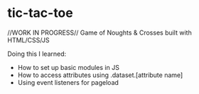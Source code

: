 # tic-tac-toe

//WORK IN PROGRESS//
Game of Noughts & Crosses built with HTML/CSS/JS

Doing this I learned: 
- How to set up basic modules in JS
- How to access attributes using .dataset.[attribute name]
- Using event listeners for pageload